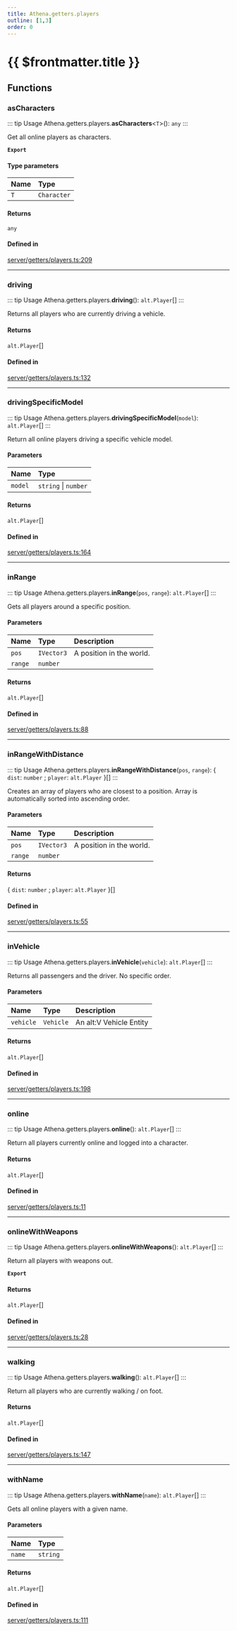 ```yaml
---
title: Athena.getters.players
outline: [1,3]
order: 0
---
```


# {{ $frontmatter.title }}


## Functions

### asCharacters

::: tip Usage
Athena.getters.players.**asCharacters**<`T`\>(): `any`
:::

Get all online players as characters.

**`Export`**

#### Type parameters

| Name | Type |
| :------ | :------ |
| `T` | `Character` |

#### Returns

`any`

#### Defined in

[server/getters/players.ts:209](https://github.com/Stuyk/altv-athena/blob/b7faa35/src/core/server/getters/players.ts#L209)

___

### driving

::: tip Usage
Athena.getters.players.**driving**(): `alt.Player`[]
:::

Returns all players who are currently driving a vehicle.

#### Returns

`alt.Player`[]

#### Defined in

[server/getters/players.ts:132](https://github.com/Stuyk/altv-athena/blob/b7faa35/src/core/server/getters/players.ts#L132)

___

### drivingSpecificModel

::: tip Usage
Athena.getters.players.**drivingSpecificModel**(`model`): `alt.Player`[]
:::

Return all online players driving a specific vehicle model.

#### Parameters

| Name | Type |
| :------ | :------ |
| `model` | `string` \| `number` |

#### Returns

`alt.Player`[]

#### Defined in

[server/getters/players.ts:164](https://github.com/Stuyk/altv-athena/blob/b7faa35/src/core/server/getters/players.ts#L164)

___

### inRange

::: tip Usage
Athena.getters.players.**inRange**(`pos`, `range`): `alt.Player`[]
:::

Gets all players around a specific position.

#### Parameters

| Name | Type | Description |
| :------ | :------ | :------ |
| `pos` | `IVector3` | A position in the world. |
| `range` | `number` |  |

#### Returns

`alt.Player`[]

#### Defined in

[server/getters/players.ts:88](https://github.com/Stuyk/altv-athena/blob/b7faa35/src/core/server/getters/players.ts#L88)

___

### inRangeWithDistance

::: tip Usage
Athena.getters.players.**inRangeWithDistance**(`pos`, `range`): { `dist`: `number` ; `player`: `alt.Player`  }[]
:::

Creates an array of players who are closest to a position.
Array is automatically sorted into ascending order.

#### Parameters

| Name | Type | Description |
| :------ | :------ | :------ |
| `pos` | `IVector3` | A position in the world. |
| `range` | `number` |  |

#### Returns

{ `dist`: `number` ; `player`: `alt.Player`  }[]

#### Defined in

[server/getters/players.ts:55](https://github.com/Stuyk/altv-athena/blob/b7faa35/src/core/server/getters/players.ts#L55)

___

### inVehicle

::: tip Usage
Athena.getters.players.**inVehicle**(`vehicle`): `alt.Player`[]
:::

Returns all passengers and the driver.
No specific order.

#### Parameters

| Name | Type | Description |
| :------ | :------ | :------ |
| `vehicle` | `Vehicle` | An alt:V Vehicle Entity |

#### Returns

`alt.Player`[]

#### Defined in

[server/getters/players.ts:198](https://github.com/Stuyk/altv-athena/blob/b7faa35/src/core/server/getters/players.ts#L198)

___

### online

::: tip Usage
Athena.getters.players.**online**(): `alt.Player`[]
:::

Return all players currently online and logged into a character.

#### Returns

`alt.Player`[]

#### Defined in

[server/getters/players.ts:11](https://github.com/Stuyk/altv-athena/blob/b7faa35/src/core/server/getters/players.ts#L11)

___

### onlineWithWeapons

::: tip Usage
Athena.getters.players.**onlineWithWeapons**(): `alt.Player`[]
:::

Return all players with weapons out.

**`Export`**

#### Returns

`alt.Player`[]

#### Defined in

[server/getters/players.ts:28](https://github.com/Stuyk/altv-athena/blob/b7faa35/src/core/server/getters/players.ts#L28)

___

### walking

::: tip Usage
Athena.getters.players.**walking**(): `alt.Player`[]
:::

Return all players who are currently walking / on foot.

#### Returns

`alt.Player`[]

#### Defined in

[server/getters/players.ts:147](https://github.com/Stuyk/altv-athena/blob/b7faa35/src/core/server/getters/players.ts#L147)

___

### withName

::: tip Usage
Athena.getters.players.**withName**(`name`): `alt.Player`[]
:::

Gets all online players with a given name.

#### Parameters

| Name | Type |
| :------ | :------ |
| `name` | `string` |

#### Returns

`alt.Player`[]

#### Defined in

[server/getters/players.ts:111](https://github.com/Stuyk/altv-athena/blob/b7faa35/src/core/server/getters/players.ts#L111)
